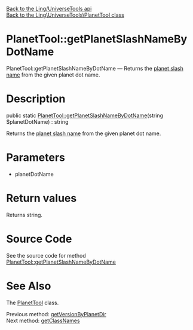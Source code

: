 [Back to the Ling/UniverseTools api](https://github.com/lingtalfi/UniverseTools/blob/master/doc/api/Ling/UniverseTools.md)<br>
[Back to the Ling\UniverseTools\PlanetTool class](https://github.com/lingtalfi/UniverseTools/blob/master/doc/api/Ling/UniverseTools/PlanetTool.md)


PlanetTool::getPlanetSlashNameByDotName
================



PlanetTool::getPlanetSlashNameByDotName — Returns the [planet slash name](https://github.com/karayabin/universe-snapshot#the-planet-slash-name) from the given planet dot name.




Description
================


public static [PlanetTool::getPlanetSlashNameByDotName](https://github.com/lingtalfi/UniverseTools/blob/master/doc/api/Ling/UniverseTools/PlanetTool/getPlanetSlashNameByDotName.md)(string $planetDotName) : string




Returns the [planet slash name](https://github.com/karayabin/universe-snapshot#the-planet-slash-name) from the given planet dot name.




Parameters
================


- planetDotName

    


Return values
================

Returns string.








Source Code
===========
See the source code for method [PlanetTool::getPlanetSlashNameByDotName](https://github.com/lingtalfi/UniverseTools/blob/master/PlanetTool.php#L49-L52)


See Also
================

The [PlanetTool](https://github.com/lingtalfi/UniverseTools/blob/master/doc/api/Ling/UniverseTools/PlanetTool.md) class.

Previous method: [getVersionByPlanetDir](https://github.com/lingtalfi/UniverseTools/blob/master/doc/api/Ling/UniverseTools/PlanetTool/getVersionByPlanetDir.md)<br>Next method: [getClassNames](https://github.com/lingtalfi/UniverseTools/blob/master/doc/api/Ling/UniverseTools/PlanetTool/getClassNames.md)<br>

